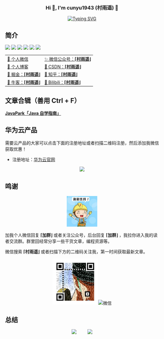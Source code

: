 <h3 align="center">Hi 👋, I'm cunyu1943 (村雨遥) 🦊</h3>

<p align="center">
<a href="https://git.io/typing-svg"><img src="https://readme-typing-svg.demolab.com?font=Zhi+Mang+Xing&size=23&pause=1000&color=15485F&center=true&vCenter=true&width=500&lines=%F0%9F%8E%88+%E5%90%BE%E7%94%9F%E4%B9%9F%E6%9C%89%E6%B6%AF%EF%BC%8C%E8%80%8C%E7%9F%A5%E4%B9%9F%E6%97%A0%E6%B6%AF%E3%80%82" alt="Typing SVG" /></a>
</p>

## 简介

![](https://komarev.com/ghpvc/?username=cunyu1943&color=brightgreen) [![](https://img.shields.io/badge/wechat-%E5%BE%AE%E4%BF%A1%E7%BE%A4-red)](https://raw.githubusercontent.com/cunyu1943/ebooks/main/img/%E5%BE%AE%E4%BF%A1%E7%BE%A4.png) [![](https://img.shields.io/badge/公众号-村雨遥-green)](https://raw.githubusercontent.com/cunyu1943/ebooks/main/img/%E5%85%AC%E4%BC%97%E5%8F%B7.png) [![](https://img.shields.io/badge/CSDN-%E6%9D%91%E9%9B%A8%E9%81%A5-important)](https://cunyu1943.blog.csdn.net) [![](https://img.shields.io/badge/%E6%8E%98%E9%87%91-%E6%9D%91%E9%9B%A8%E9%81%A5-blue)](https://juejin.cn/user/747323637904519) [![](https://img.shields.io/badge/Github-%E5%85%8D%E8%B4%B9%E7%BC%96%E7%A8%8B%E7%94%B5%E5%AD%90%E4%B9%A6-ff69b4)](https://github.com/cunyu1943/ebooks#/)

|                                                              |                                                              |
| ------------------------------------------------------------ | :----------------------------------------------------------- |
| [🙊 个人微信](./imgs/wechat.gif)                              | [✨ 微信公众号：**⌈村雨遥⌋**](./imgs/wepublic.gif)            |
| [🎈 个人博客](https://cunyu1943.github.io)                    | [🎉 CSDN：**⌈村雨遥⌋**](https://cunyu1943.blog.csdn.net/)     |
| [🎊 掘金：**⌈村雨遥⌋**](https://juejin.cn/user/747323637904519) | [🎏 知乎：**⌈村雨遥⌋**](https://www.zhihu.com/people/cunyu1943) |
| [🎨 牛客：**⌈村雨遥⌋**](https://www.nowcoder.com/profile/806383223) | [🎯 Bilibili：**⌈村雨遥⌋**](https://space.bilibili.com/77697774) |
  

## 文章合辑（善用 Ctrl + F）

**[JavaPark「Java 自学指南」](https://cunyu1943.github.io/JavaPark/)**

## 华为云产品

需要云产品的大家可以点击下面的注册地址或者扫描二维码注册，然后添加我微信获取优惠！

- 注册地址：[华为云官网](https://account.huaweicloud.com/obmgr/invitation/invitation.html?bpName=000000010000000286D150A555448DB6D05E99F423FF66FC4BDA8E6671BDDEBBF4634C72DF798856277171ED818B98E14CFE647B97D33DAAF253B39519C4647D879489700428014D&inviteCode=00000001000000028EE2EC66892AB1B7D108A0B786D99A1C8015529CE8495C138D202EE5B7F97289&bindType=1&isDefault=1)

<p align="center"><img src="https://user-images.githubusercontent.com/22308895/135012798-59f9895a-c129-4cc4-9e62-8e7ba637a4ca.gif" width="150"/></p>

## 鸣谢

<p align="center"><img src="imgs/thx.gif" width="100"/></p>

加我个人微信回复 **⌈加群⌋** 或者关注公众号，后台回复 **⌈加群⌋** ，我拉你进入我的读者交流群。群里回经常分享一些干货文章，编程资源等。

微信搜索 **⌈村雨遥⌋** 或者扫描下方的二维码关注我，第一时间获取最新文章。

<p align="center"><img src="imgs/wepublic.gif" width="150" alt="公众号"/><img src="imgs/wechat.gif" width="150" alt="微信"/></p>

## 总结

<div align="center">
    <span>&emsp;&emsp;</span>
    <img height="175px" src="https://github-readme-stats.vercel.app/api?username=cunyu1943&count_private=true&show_icons=true&locale=cn" />
    <span>&emsp;&emsp;</span>
    <img height="175px" src="https://github-readme-stats.vercel.app/api/top-langs/?username=cunyu1943&layout=compact&langs_count=8&locale=cn" />
    <span>&emsp;&emsp;</span>
</div>


